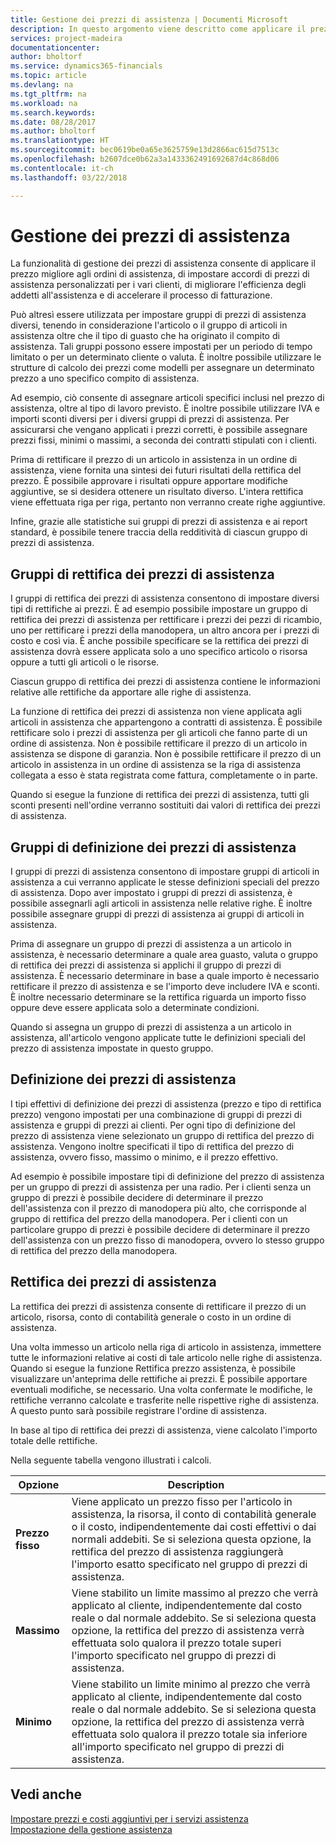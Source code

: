 ```yaml
---
title: Gestione dei prezzi di assistenza | Documenti Microsoft
description: In questo argomento viene descritto come applicare il prezzo migliore agli ordini di assistenza, di impostare accordi di prezzi di assistenza personalizzati per i vari clienti, di migliorare l'efficienza degli addetti all'assistenza e di accelerare il processo di fatturazione.
services: project-madeira
documentationcenter: 
author: bholtorf
ms.service: dynamics365-financials
ms.topic: article
ms.devlang: na
ms.tgt_pltfrm: na
ms.workload: na
ms.search.keywords: 
ms.date: 08/28/2017
ms.author: bholtorf
ms.translationtype: HT
ms.sourcegitcommit: bec0619be0a65e3625759e13d2866ac615d7513c
ms.openlocfilehash: b2607dce0b62a3a1433362491692687d4c868d06
ms.contentlocale: it-ch
ms.lasthandoff: 03/22/2018

---
```

# <a name="service-price-management"></a>Gestione dei prezzi di assistenza
La funzionalità di gestione dei prezzi di assistenza consente di applicare il prezzo migliore agli ordini di assistenza, di impostare accordi di prezzi di assistenza personalizzati per i vari clienti, di migliorare l'efficienza degli addetti all'assistenza e di accelerare il processo di fatturazione.  
  
Può altresì essere utilizzata per impostare gruppi di prezzi di assistenza diversi, tenendo in considerazione l'articolo o il gruppo di articoli in assistenza oltre che il tipo di guasto che ha originato il compito di assistenza. Tali gruppi possono essere impostati per un periodo di tempo limitato o per un determinato cliente o valuta. È inoltre possibile utilizzare le strutture di calcolo dei prezzi come modelli per assegnare un determinato prezzo a uno specifico compito di assistenza.  
  
Ad esempio, ciò consente di assegnare articoli specifici inclusi nel prezzo di assistenza, oltre al tipo di lavoro previsto. È inoltre possibile utilizzare IVA e importi sconti diversi per i diversi gruppi di prezzi di assistenza. Per assicurarsi che vengano applicati i prezzi corretti, è possibile assegnare prezzi fissi, minimi o massimi, a seconda dei contratti stipulati con i clienti.  
  
Prima di rettificare il prezzo di un articolo in assistenza in un ordine di assistenza, viene fornita una sintesi dei futuri risultati della rettifica del prezzo. È possibile approvare i risultati oppure apportare modifiche aggiuntive, se si desidera ottenere un risultato diverso. L'intera rettifica viene effettuata riga per riga, pertanto non verranno create righe aggiuntive.  
  
Infine, grazie alle statistiche sui gruppi di prezzi di assistenza e ai report standard, è possibile tenere traccia della redditività di ciascun gruppo di prezzi di assistenza.  
  
## <a name="service-price-adjustment-groups"></a>Gruppi di rettifica dei prezzi di assistenza  
I gruppi di rettifica dei prezzi di assistenza consentono di impostare diversi tipi di rettifiche ai prezzi. È ad esempio possibile impostare un gruppo di rettifica dei prezzi di assistenza per rettificare i prezzi dei pezzi di ricambio, uno per rettificare i prezzi della manodopera, un altro ancora per i prezzi di costo e così via. È anche possibile specificare se la rettifica dei prezzi di assistenza dovrà essere applicata solo a uno specifico articolo o risorsa oppure a tutti gli articoli o le risorse.  
  
Ciascun gruppo di rettifica dei prezzi di assistenza contiene le informazioni relative alle rettifiche da apportare alle righe di assistenza.  
  
La funzione di rettifica dei prezzi di assistenza non viene applicata agli articoli in assistenza che appartengono a contratti di assistenza. È possibile rettificare solo i prezzi di assistenza per gli articoli che fanno parte di un ordine di assistenza. Non è possibile rettificare il prezzo di un articolo in assistenza se dispone di garanzia. Non è possibile rettificare il prezzo di un articolo in assistenza in un ordine di assistenza se la riga di assistenza collegata a esso è stata registrata come fattura, completamente o in parte.  
  
Quando si esegue la funzione di rettifica dei prezzi di assistenza, tutti gli sconti presenti nell'ordine verranno sostituiti dai valori di rettifica dei prezzi di assistenza.  
  
## <a name="service-price-groups"></a>Gruppi di definizione dei prezzi di assistenza  
I gruppi di prezzi di assistenza consentono di impostare gruppi di articoli in assistenza a cui verranno applicate le stesse definizioni speciali del prezzo di assistenza. Dopo aver impostato i gruppi di prezzi di assistenza, è possibile assegnarli agli articoli in assistenza nelle relative righe. È inoltre possibile assegnare gruppi di prezzi di assistenza ai gruppi di articoli in assistenza.  
  
Prima di assegnare un gruppo di prezzi di assistenza a un articolo in assistenza, è necessario determinare a quale area guasto, valuta o gruppo di rettifica dei prezzi di assistenza si applichi il gruppo di prezzi di assistenza. È necessario determinare in base a quale importo è necessario rettificare il prezzo di assistenza e se l'importo deve includere IVA e sconti. È inoltre necessario determinare se la rettifica riguarda un importo fisso oppure deve essere applicata solo a determinate condizioni.  
  
Quando si assegna un gruppo di prezzi di assistenza a un articolo in assistenza, all'articolo vengono applicate tutte le definizioni speciali del prezzo di assistenza impostate in questo gruppo.  
  
## <a name="service-pricing"></a>Definizione dei prezzi di assistenza  
I tipi effettivi di definizione dei prezzi di assistenza (prezzo e tipo di rettifica prezzo) vengono impostati per una combinazione di gruppi di prezzi di assistenza e gruppi di prezzi ai clienti. Per ogni tipo di definizione del prezzo di assistenza viene selezionato un gruppo di rettifica del prezzo di assistenza. Vengono inoltre specificati il tipo di rettifica del prezzo di assistenza, ovvero fisso, massimo o minimo, e il prezzo effettivo.  
  
Ad esempio è possibile impostare tipi di definizione del prezzo di assistenza per un gruppo di prezzi di assistenza per una radio. Per i clienti senza un gruppo di prezzi è possibile decidere di determinare il prezzo dell'assistenza con il prezzo di manodopera più alto, che corrisponde al gruppo di rettifica del prezzo della manodopera. Per i clienti con un particolare gruppo di prezzi è possibile decidere di determinare il prezzo dell'assistenza con un prezzo fisso di manodopera, ovvero lo stesso gruppo di rettifica del prezzo della manodopera.  
  
## <a name="service-price-adjustment"></a>Rettifica dei prezzi di assistenza  
La rettifica dei prezzi di assistenza consente di rettificare il prezzo di un articolo, risorsa, conto di contabilità generale o costo in un ordine di assistenza.  
  
Una volta immesso un articolo nella riga di articolo in assistenza, immettere tutte le informazioni relative ai costi di tale articolo nelle righe di assistenza. Quando si esegue la funzione Rettifica prezzo assistenza, è possibile visualizzare un'anteprima delle rettifiche ai prezzi. È possibile apportare eventuali modifiche, se necessario. Una volta confermate le modifiche, le rettifiche verranno calcolate e trasferite nelle rispettive righe di assistenza. A questo punto sarà possibile registrare l'ordine di assistenza.  
  
In base al tipo di rettifica dei prezzi di assistenza, viene calcolato l'importo totale delle rettifiche.  
  
Nella seguente tabella vengono illustrati i calcoli.  
  
|Opzione | Description |  
|----------------------------------|---------------------------------------|  
|**Prezzo fisso**|Viene applicato un prezzo fisso per l'articolo in assistenza, la risorsa, il conto di contabilità generale o il costo, indipendentemente dai costi effettivi o dai normali addebiti. Se si seleziona questa opzione, la rettifica del prezzo di assistenza raggiungerà l'importo esatto specificato nel gruppo di prezzi di assistenza.|  
|**Massimo**|Viene stabilito un limite massimo al prezzo che verrà applicato al cliente, indipendentemente dal costo reale o dal normale addebito. Se si seleziona questa opzione, la rettifica del prezzo di assistenza verrà effettuata solo qualora il prezzo totale superi l'importo specificato nel gruppo di prezzi di assistenza.|  
|**Minimo**|Viene stabilito un limite minimo al prezzo che verrà applicato al cliente, indipendentemente dal costo reale o dal normale addebito. Se si seleziona questa opzione, la rettifica del prezzo di assistenza verrà effettuata solo qualora il prezzo totale sia inferiore all'importo specificato nel gruppo di prezzi di assistenza.|  
  
## <a name="see-also"></a>Vedi anche  
[Impostare prezzi e costi aggiuntivi per i servizi assistenza](service-how-setup-service-costs-pricing.md)  
[Impostazione della gestione assistenza](service-setup-service.md)  

